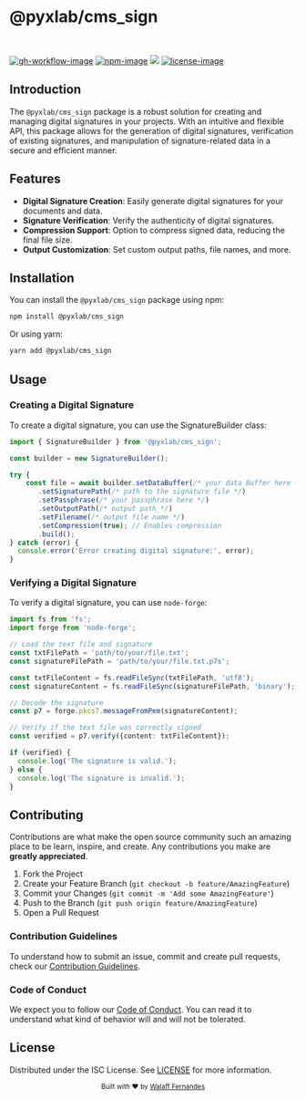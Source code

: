 # @pyxlab/cms_sign

<br />

[![gh-workflow-image]][gh-workflow-url] [![npm-image]][npm-url] ![][typescript-image] [![license-image]][license-url]

## Introduction

The `@pyxlab/cms_sign` package is a robust solution for creating and managing digital signatures in your projects. With an intuitive and flexible API, this package allows for the generation of digital signatures, verification of existing signatures, and manipulation of signature-related data in a secure and efficient manner.

## Features

- **Digital Signature Creation**: Easily generate digital signatures for your documents and data.
- **Signature Verification**: Verify the authenticity of digital signatures.
- **Compression Support**: Option to compress signed data, reducing the final file size.
- **Output Customization**: Set custom output paths, file names, and more.

## Installation

You can install the `@pyxlab/cms_sign` package using npm:

```sh
npm install @pyxlab/cms_sign
```

Or using yarn:

```sh
yarn add @pyxlab/cms_sign
```

## Usage

### Creating a Digital Signature

To create a digital signature, you can use the SignatureBuilder class:

```ts
import { SignatureBuilder } from '@pyxlab/cms_sign';

const builder = new SignatureBuilder();

try {
    const file = await builder.setDataBuffer(/* your data Buffer here */)
       .setSignaturePath(/* path to the signature file */)
       .setPassphrase(/* your passphrase here */)
       .setOutputPath(/* output path */)
       .setFilename(/* output file name */)
       .setCompression(true); // Enables compression
       .build();
} catch (error) {
  console.error('Error creating digital signature:', error);
}
```

### Verifying a Digital Signature

To verify a digital signature, you can use `node-forge`:

```ts
import fs from 'fs';
import forge from 'node-forge';

// Load the text file and signature
const txtFilePath = 'path/to/your/file.txt';
const signatureFilePath = 'path/to/your/file.txt.p7s';

const txtFileContent = fs.readFileSync(txtFilePath, 'utf8');
const signatureContent = fs.readFileSync(signatureFilePath, 'binary');

// Decode the signature
const p7 = forge.pkcs7.messageFromPem(signatureContent);

// Verify if the text file was correctly signed
const verified = p7.verify({content: txtFileContent});

if (verified) {
  console.log('The signature is valid.');
} else {
  console.log('The signature is invalid.');
}
```

## Contributing

Contributions are what make the open source community such an amazing place to be learn, inspire, and create. Any contributions you make are **greatly appreciated**.

1. Fork the Project
2. Create your Feature Branch (`git checkout -b feature/AmazingFeature`)
3. Commit your Changes (`git commit -m 'Add some AmazingFeature'`)
4. Push to the Branch (`git push origin feature/AmazingFeature`)
5. Open a Pull Request

### Contribution Guidelines

To understand how to submit an issue, commit and create pull requests, check our [Contribution Guidelines](/.github/CONTRIBUTING.md).

### Code of Conduct

We expect you to follow our [Code of Conduct](/.github/CODE_OF_CONDUCT.md). You can read it to understand what kind of behavior will and will not be tolerated.

## License

Distributed under the ISC License. See [LICENSE](/LICENSE) for more information.

<div align="center">
  <sub>Built with ❤︎ by <a href="https://github.com/lncitador">Walaff Fernandes</a>
</div>


[gh-workflow-image]: https://img.shields.io/github/actions/workflow/status/pyxlab/cms_sign/checks.yaml?style=for-the-badge
[gh-workflow-url]: https://github.com/pyxlab/cms_sign/actions/workflows/checks.yaml "Github action"

[npm-image]: https://img.shields.io/npm/v/@pyxlab/cms_sign/latest.svg?style=for-the-badge&logo=npm
[npm-url]: https://www.npmjs.com/package/@pyxlab/cms_sign/v/latest "npm"

[typescript-image]: https://img.shields.io/badge/Typescript-294E80.svg?style=for-the-badge&logo=typescript

[license-url]: LICENSE.md
[license-image]: https://img.shields.io/github/license/pyxlab/cms_sign?style=for-the-badge